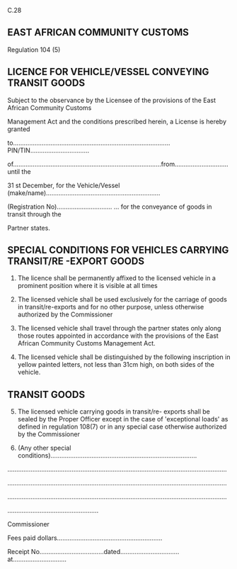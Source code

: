 C.28

## EAST AFRICAN COMMUNITY                                                                                       CUSTOMS

Regulation 104 (5)

## LICENCE FOR VEHICLE/VESSEL CONVEYING TRANSIT GOODS

Subject to the observance by the Licensee of the provisions of the East African Community Customs

Management Act and the conditions prescribed herein, a License is hereby granted

to………………………………………………………………….…………PIN/TIN……………………………

of…………………………………………………..……………………from…………………………until the

31 st December, for the Vehicle/Vessel (make/name)…………………………………………….…………

(Registration No)…………………………. … for the conveyance of goods in transit through the

Partner states.

## SPECIAL CONDITIONS FOR VEHICLES CARRYING TRANSIT/RE -EXPORT GOODS

1. The licence shall be permanently affixed to the licensed vehicle in a prominent position where it is visible at all times

2. The licensed vehicle shall be used exclusively  for the carriage of goods in transit/re-exports and for no other purpose, unless otherwise authorized by the Commissioner

3. The licensed vehicle shall travel through the partner states only along those routes appointed in accordance with the provisions of the East African Community Customs Management Act.

4. The  licensed  vehicle  shall  be  distinguished  by  the  following  inscription  in yellow  painted letters, not less than 31cm high, on both sides of the vehicle.

## TRANSIT GOODS

5. The licensed vehicle carrying goods in transit/re- exports shall be sealed by the Proper Officer except in the case of  'exceptional loads' as defined in regulation 108(7) or in any special case otherwise authorized by the Commissioner

6. (Any other special conditions)……………………………………………………………………….

……………………………………………………………………………………………………………

……………………………………………………………………………………………………………

……………………………………………………………………………………………………………

………………..………………………….

Commissioner

Fees paid dollars…………………………………………………..

Receipt No………………………………dated……………………………at…………………………